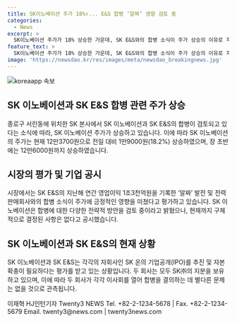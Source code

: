 ```yaml
---
title: SK이노베이션 주가 18%↑... E&S 합병 ‘알짜’ 영향 검토 중
categories:
  - News
excerpt: >
  SK이노베이션 주가가 18% 상승한 가운데, SK E&S와의 합병 소식이 주가 상승의 이유로 지목되고 있다. SK이노베이션은 합병설에 대해 구체적인 결정은 아직 없지만, 사업 경쟁력 강화를 위해 다양한 전략적 방안을 검토 중이라 밝혀왔다. 이 합병은 자산 100조원을 넘는 초대형 에너지 전문 기업으로 탄생할 전망이며, SK그룹의 SK이노베이션과 SK E&S는 대주주인 SK㈜의 관측을 받아 합병 결의에 문제가 없을 것으로 전망된다. SK E&S는 알짜 발전 및 전력판매회사로서, SK이노베이션의 자회사인 SK온의 기업공개(IPO)를 추진 중인 상황에서 대규모 자금 수혈을 위한 자본 확충이 필요한 평가를 받고 있다.
feature_text: >
  SK이노베이션 주가가 18% 상승한 가운데, SK E&S와의 합병 소식이 주가 상승의 이유로 지목되고 있다. SK이노베이션은 합병설에 대해 구체적인 결정은 아직 없지만, 사업 경쟁력 강화를 위해 다양한 전략적 방안을 검토 중이라 밝혀왔다. 이 합병은 자산 100조원을 넘는 초대형 에너지 전문 기업으로 탄생할 전망이며, SK그룹의 SK이노베이션과 SK E&S는 대주주인 SK㈜의 관측을 받아 합병 결의에 문제가 없을 것으로 전망된다. SK E&S는 알짜 발전 및 전력판매회사로서, SK이노베이션의 자회사인 SK온의 기업공개(IPO)를 추진 중인 상황에서 대규모 자금 수혈을 위한 자본 확충이 필요한 평가를 받고 있다.
image: 'https://newsdao.kr/res/images/meta/newsdao_breakingnews.jpg'
---
```


<p><img src="https://newsdao.kr/res/images/meta/newsdao_breakingnews.jpg" alt="koreaapp 속보" /></p>

<h2 data-ke-size="size26">SK 이노베이션과 SK E&S 합병 관련 주가 상승</h2>

<p data-ke-size="size16">종로구 서린동에 위치한 SK 본사에서 SK 이노베이션과 SK E&S의 합병이 검토되고 있다는 소식에 따라, SK 이노베이션 주가가 상승하고 있습니다. 이에 따라 SK 이노베이션의 주가는 현재 12만3700원으로 전일 대비 1만9000원(18.2%) 상승하였으며, 장 초반에는 12만6000원까지 상승하였습니다.</p>

<h2 data-ke-size="size26">시장의 평가 및 기업 공시</h2>

<p data-ke-size="size16">시장에서는 SK E&S의 지난해 연간 영업이익 1조3천억원을 기록한 ‘알짜’ 발전 및 전력판매회사와의 합병 소식이 주가에 긍정적인 영향을 미쳤다고 평가하고 있습니다. SK 이노베이션은 합병에 대한 다양한 전략적 방안을 검토 중이라고 밝혔으나, 현재까지 구체적으로 결정된 사항은 없다고 공시했습니다.</p>

<h2 data-ke-size="size26">SK 이노베이션과 SK E&S의 현재 상황</h2>

<p data-ke-size="size16">SK 이노베이션과 SK E&S는 각각의 자회사인 SK 온의 기업공개(IPO)를 추진 및 자본 확충이 필요하다는 평가를 받고 있는 상황입니다. 두 회사는 모두 SK㈜의 지분을 보유하고 있으며, 이에 따라 두 회사가 각각 이사회를 열어 합병을 결의하는 데 별다른 문제는 없을 것으로 관측됩니다.</p>

<p>이재혁 HJ인턴기자 
Twenty3 NEWS 
Tel. +82-2-1234-5678 | Fax. +82-2-1234-5679
Email. twenty3@news.com | twenty3news.com</p>

